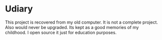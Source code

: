  # Udiary

This project is recovered from my old computer. It is not a complete project. Also would never be upgraded. Its kept as a good memories of my childhood. I open source it just for education purposes.
